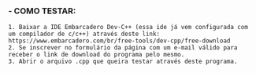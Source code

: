 ### - COMO TESTAR:

    1. Baixar a IDE Embarcadero Dev-C++ (essa ide já vem configurada com um compilador de c/c++) através deste link: https://www.embarcadero.com/br/free-tools/dev-cpp/free-download
    2. Se inscrever no formulário da página com um e-mail válido para receber o link de download do programa pelo mesmo.
    3. Abrir o arquivo .cpp que queira testar através deste programa.
